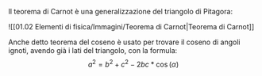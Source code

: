 Il teorema di  Carnot è una generalizzazione del triangolo di Pitagora:

![[01.02 Elementi di fisica/Immagini/Teorema di Carnot|Teorema di Carnot]]

Anche detto teorema del coseno è usato per trovare il coseno di angoli ignoti, avendo già i lati del triangolo, con la formula:
$$a^2=
b^2+c^2-2bc*\cos(\alpha)$$